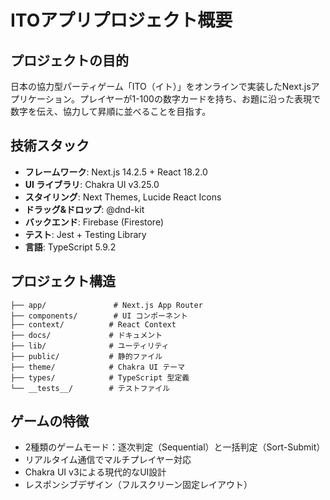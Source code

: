 # ITOアプリプロジェクト概要

## プロジェクトの目的
日本の協力型パーティゲーム「ITO（イト）」をオンラインで実装したNext.jsアプリケーション。プレイヤーが1-100の数字カードを持ち、お題に沿った表現で数字を伝え、協力して昇順に並べることを目指す。

## 技術スタック
- **フレームワーク**: Next.js 14.2.5 + React 18.2.0
- **UI ライブラリ**: Chakra UI v3.25.0
- **スタイリング**: Next Themes, Lucide React Icons
- **ドラッグ&ドロップ**: @dnd-kit
- **バックエンド**: Firebase (Firestore)
- **テスト**: Jest + Testing Library
- **言語**: TypeScript 5.9.2

## プロジェクト構造
```
├── app/               # Next.js App Router
├── components/        # UI コンポーネント
├── context/          # React Context
├── docs/             # ドキュメント
├── lib/              # ユーティリティ
├── public/           # 静的ファイル
├── theme/            # Chakra UI テーマ
├── types/            # TypeScript 型定義
└── __tests__/        # テストファイル
```

## ゲームの特徴
- 2種類のゲームモード：逐次判定（Sequential）と一括判定（Sort-Submit）
- リアルタイム通信でマルチプレイヤー対応
- Chakra UI v3による現代的なUI設計
- レスポンシブデザイン（フルスクリーン固定レイアウト）